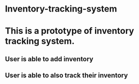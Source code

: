 # Inventory-tracking-system
# This is a prototype of inventory tracking system.
## User is able to add inventory 
## User is able to also track their inventory 
##